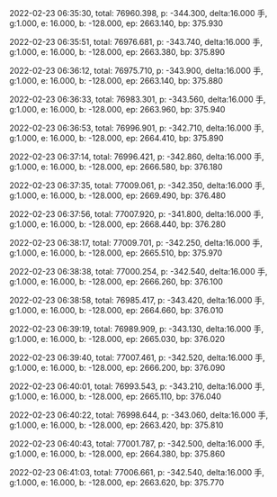 2022-02-23 06:35:30, total: 76960.398, p: -344.300, delta:16.000 手, g:1.000, e: 16.000, b: -128.000, ep: 2663.140, bp: 375.930

2022-02-23 06:35:51, total: 76976.681, p: -343.740, delta:16.000 手, g:1.000, e: 16.000, b: -128.000, ep: 2663.380, bp: 375.890

2022-02-23 06:36:12, total: 76975.710, p: -343.900, delta:16.000 手, g:1.000, e: 16.000, b: -128.000, ep: 2663.140, bp: 375.880

2022-02-23 06:36:33, total: 76983.301, p: -343.560, delta:16.000 手, g:1.000, e: 16.000, b: -128.000, ep: 2663.960, bp: 375.940

2022-02-23 06:36:53, total: 76996.901, p: -342.710, delta:16.000 手, g:1.000, e: 16.000, b: -128.000, ep: 2664.410, bp: 375.890

2022-02-23 06:37:14, total: 76996.421, p: -342.860, delta:16.000 手, g:1.000, e: 16.000, b: -128.000, ep: 2666.580, bp: 376.180

2022-02-23 06:37:35, total: 77009.061, p: -342.350, delta:16.000 手, g:1.000, e: 16.000, b: -128.000, ep: 2669.490, bp: 376.480

2022-02-23 06:37:56, total: 77007.920, p: -341.800, delta:16.000 手, g:1.000, e: 16.000, b: -128.000, ep: 2668.440, bp: 376.280

2022-02-23 06:38:17, total: 77009.701, p: -342.250, delta:16.000 手, g:1.000, e: 16.000, b: -128.000, ep: 2665.510, bp: 375.970

2022-02-23 06:38:38, total: 77000.254, p: -342.540, delta:16.000 手, g:1.000, e: 16.000, b: -128.000, ep: 2666.260, bp: 376.100

2022-02-23 06:38:58, total: 76985.417, p: -343.420, delta:16.000 手, g:1.000, e: 16.000, b: -128.000, ep: 2664.660, bp: 376.010

2022-02-23 06:39:19, total: 76989.909, p: -343.130, delta:16.000 手, g:1.000, e: 16.000, b: -128.000, ep: 2665.030, bp: 376.020

2022-02-23 06:39:40, total: 77007.461, p: -342.520, delta:16.000 手, g:1.000, e: 16.000, b: -128.000, ep: 2666.200, bp: 376.090

2022-02-23 06:40:01, total: 76993.543, p: -343.210, delta:16.000 手, g:1.000, e: 16.000, b: -128.000, ep: 2665.110, bp: 376.040

2022-02-23 06:40:22, total: 76998.644, p: -343.060, delta:16.000 手, g:1.000, e: 16.000, b: -128.000, ep: 2663.420, bp: 375.810

2022-02-23 06:40:43, total: 77001.787, p: -342.500, delta:16.000 手, g:1.000, e: 16.000, b: -128.000, ep: 2664.380, bp: 375.860

2022-02-23 06:41:03, total: 77006.661, p: -342.540, delta:16.000 手, g:1.000, e: 16.000, b: -128.000, ep: 2663.620, bp: 375.770